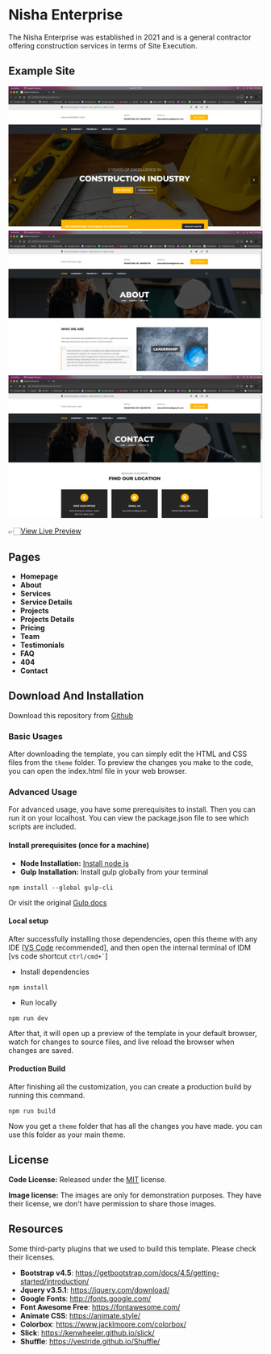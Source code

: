 # Nisha Enterprise

The Nisha Enterprise was established in 2021 and is a general contractor offering
construction services in terms of Site Execution.

<!-- demo -->
## Example Site

[![](screenshots/index.png)](https://nisha-enterprise/index.html/)
[![](screenshots/about.png)](https://nisha-enterprise/about.html)
[![](screenshots/contact.png)](https://nisha-enterprise/contact.html)

👉🏻[View Live Preview](https://nisha-enterprise.com/)

<!-- resources -->
## Pages

* **Homepage**
* **About**
* **Services**
* **Service Details**
* **Projects**
* **Projects Details**
* **Pricing**
* **Team**
* **Testimonials**
* **FAQ**
* **404**
* **Contact**

<!-- download -->
## Download And Installation

Download this repository from [Github](https://github.com/anshbadaya/nisha-enterprise)

<!-- installation -->
### Basic Usages

After downloading the template, you can simply edit the HTML and CSS files from the `theme` folder. To preview the changes you make to the code, you can open the index.html file in your web browser.

### Advanced Usage

For advanced usage, you have some prerequisites to install. Then you can run it on your localhost. You can view the package.json file to see which scripts are included.

#### Install prerequisites (once for a machine)

* **Node Installation:** [Install node js](https://nodejs.org/en/download/)
* **Gulp Installation:** Install gulp globally from your terminal

```
npm install --global gulp-cli
```

Or visit the original [Gulp docs](https://gulpjs.com/docs/en/getting-started/quick-start)

#### Local setup

After successfully installing those dependencies, open this theme with any IDE [[VS Code](https://code.visualstudio.com/) recommended], and then open the internal terminal of IDM [vs code shortcut <code>ctrl/cmd+\`</code>]

* Install dependencies

```
npm install
```

* Run locally

```
npm run dev
```

After that, it will open up a preview of the template in your default browser, watch for changes to source files, and live reload the browser when changes are saved.

#### Production Build

After finishing all the customization, you can create a production build by running this command.

```
npm run build
```

Now you get a `theme` folder that has all the changes you have made. you can use this folder as your main theme.


<!-- licence -->
## License

**Code License:** Released under the [MIT](https://github.com/anshbadaya/nisha-enterprise/blob/master/LICENSE) license.

**Image license:** The images are only for demonstration purposes. They have their license, we don't have permission to share those images.

<!-- resources -->
## Resources

Some third-party plugins that we used to build this template. Please check their licenses.

* **Bootstrap v4.5**: <https://getbootstrap.com/docs/4.5/getting-started/introduction/>
* **Jquery v3.5.1**: <https://jquery.com/download/>
* **Google Fonts**: <http://fonts.google.com/>
* **Font Awesome Free**: <https://fontawesome.com/>
* **Animate CSS**: <https://animate.style/>
* **Colorbox**: <https://www.jacklmoore.com/colorbox/>
* **Slick**: <https://kenwheeler.github.io/slick/>
* **Shuffle**: <https://vestride.github.io/Shuffle/>
